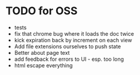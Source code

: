 # TODO for OSS
* tests
* fix that chrome bug where it loads the doc twice
* kick expiration back by increment on each view
* Add file extensions ourselves to push state
* Better about page text
* add feedback for errors to UI - esp. too long
* html escape everything
